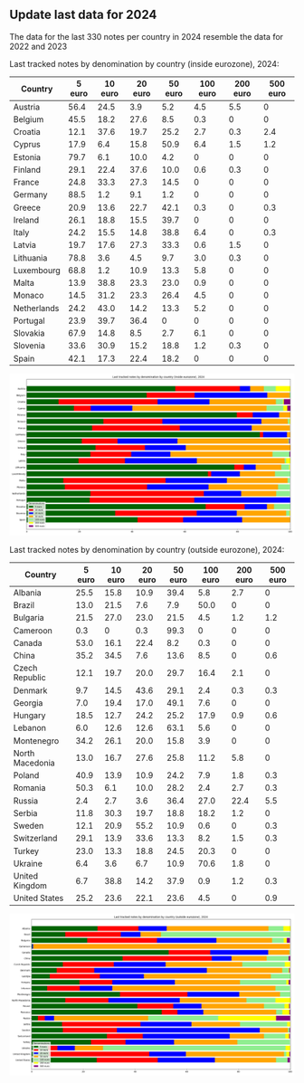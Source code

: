 ## Update last data for 2024

The data for the last 330 notes per country in 2024 resemble the data for 2022 and 2023

Last tracked notes by denomination by country (inside eurozone), 2024:

|Country|5 euro|10 euro|20 euro|50 euro|100 euro|200 euro|500 euro|
|-------|------|-------|-------|-------|--------|--------|--------|
|Austria|56.4|24.5|3.9|5.2|4.5|5.5|0|
|Belgium|45.5|18.2|27.6|8.5|0.3|0|0|
|Croatia|12.1|37.6|19.7|25.2|2.7|0.3|2.4|
|Cyprus|17.9|6.4|15.8|50.9|6.4|1.5|1.2|
|Estonia|79.7|6.1|10.0|4.2|0|0|0|
|Finland|29.1|22.4|37.6|10.0|0.6|0.3|0|
|France|24.8|33.3|27.3|14.5|0|0|0|
|Germany|88.5|1.2|9.1|1.2|0|0|0|
|Greece|20.9|13.6|22.7|42.1|0.3|0|0.3|
|Ireland|26.1|18.8|15.5|39.7|0|0|0|
|Italy|24.2|15.5|14.8|38.8|6.4|0|0.3|
|Latvia|19.7|17.6|27.3|33.3|0.6|1.5|0|
|Lithuania|78.8|3.6|4.5|9.7|3.0|0.3|0|
|Luxembourg|68.8|1.2|10.9|13.3|5.8|0|0|
|Malta|13.9|38.8|23.3|23.0|0.9|0|0|
|Monaco|14.5|31.2|23.3|26.4|4.5|0|0|
|Netherlands|24.2|43.0|14.2|13.3|5.2|0|0|
|Portugal|23.9|39.7|36.4|0|0|0|0|
|Slovakia|67.9|14.8|8.5|2.7|6.1|0|0|
|Slovenia|33.6|30.9|15.2|18.8|1.2|0.3|0|
|Spain|42.1|17.3|22.4|18.2|0|0|0|

![image](plots/eurozone-last-2024.png)

Last tracked notes by denomination by country (outside eurozone), 2024:

|Country|5 euro|10 euro|20 euro|50 euro|100 euro|200 euro|500 euro|
|-------|------|-------|-------|-------|--------|--------|--------|
|Albania|25.5|15.8|10.9|39.4|5.8|2.7|0|
|Brazil|13.0|21.5|7.6|7.9|50.0|0|0|
|Bulgaria|21.5|27.0|23.0|21.5|4.5|1.2|1.2|
|Cameroon|0.3|0|0.3|99.3|0|0|0|
|Canada|53.0|16.1|22.4|8.2|0.3|0|0|
|China|35.2|34.5|7.6|13.6|8.5|0|0.6|
|Czech Republic|12.1|19.7|20.0|29.7|16.4|2.1|0|
|Denmark|9.7|14.5|43.6|29.1|2.4|0.3|0.3|
|Georgia|7.0|19.4|17.0|49.1|7.6|0|0|
|Hungary|18.5|12.7|24.2|25.2|17.9|0.9|0.6|
|Lebanon|6.0|12.6|12.6|63.1|5.6|0|0|
|Montenegro|34.2|26.1|20.0|15.8|3.9|0|0|
|North Macedonia|13.0|16.7|27.6|25.8|11.2|5.8|0|
|Poland|40.9|13.9|10.9|24.2|7.9|1.8|0.3|
|Romania|50.3|6.1|10.0|28.2|2.4|2.7|0.3|
|Russia|2.4|2.7|3.6|36.4|27.0|22.4|5.5|
|Serbia|11.8|30.3|19.7|18.8|18.2|1.2|0|
|Sweden|12.1|20.9|55.2|10.9|0.6|0|0.3|
|Switzerland|29.1|13.9|33.6|13.3|8.2|1.5|0.3|
|Turkey|23.0|13.3|18.8|24.5|20.3|0|0|
|Ukraine|6.4|3.6|6.7|10.9|70.6|1.8|0|
|United Kingdom|6.7|38.8|14.2|37.9|0.9|1.2|0.3|
|United States|25.2|23.6|22.1|23.6|4.5|0|0.9|

![image](plots/non-eurozone-last-2024.png)
